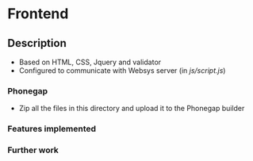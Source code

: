 # Frontend

## Description
- Based on HTML, CSS, Jquery and validator
- Configured to communicate with Websys server (in *js/script.js*)

### Phonegap
- Zip all the files in this directory and upload it to the Phonegap builder

### Features implemented

### Further work
